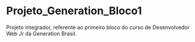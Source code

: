 # Projeto_Generation_Bloco1
Projeto integrador, referente ao primeiro bloco do curso de Desenvolvedor Web Jr da Generation Brasil.
